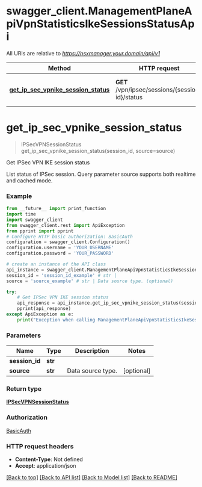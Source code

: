 # swagger_client.ManagementPlaneApiVpnStatisticsIkeSessionsStatusApi

All URIs are relative to *https://nsxmanager.your.domain/api/v1*

Method | HTTP request | Description
------------- | ------------- | -------------
[**get_ip_sec_vpnike_session_status**](ManagementPlaneApiVpnStatisticsIkeSessionsStatusApi.md#get_ip_sec_vpnike_session_status) | **GET** /vpn/ipsec/sessions/{session-id}/status | Get IPSec VPN IKE session status

# **get_ip_sec_vpnike_session_status**
> IPSecVPNSessionStatus get_ip_sec_vpnike_session_status(session_id, source=source)

Get IPSec VPN IKE session status

List status of IPSec session. Query parameter source supports both realtime and cached mode.

### Example
```python
from __future__ import print_function
import time
import swagger_client
from swagger_client.rest import ApiException
from pprint import pprint
# Configure HTTP basic authorization: BasicAuth
configuration = swagger_client.Configuration()
configuration.username = 'YOUR_USERNAME'
configuration.password = 'YOUR_PASSWORD'

# create an instance of the API class
api_instance = swagger_client.ManagementPlaneApiVpnStatisticsIkeSessionsStatusApi(swagger_client.ApiClient(configuration))
session_id = 'session_id_example' # str | 
source = 'source_example' # str | Data source type. (optional)

try:
    # Get IPSec VPN IKE session status
    api_response = api_instance.get_ip_sec_vpnike_session_status(session_id, source=source)
    pprint(api_response)
except ApiException as e:
    print("Exception when calling ManagementPlaneApiVpnStatisticsIkeSessionsStatusApi->get_ip_sec_vpnike_session_status: %s\n" % e)
```

### Parameters

Name | Type | Description  | Notes
------------- | ------------- | ------------- | -------------
 **session_id** | **str**|  | 
 **source** | **str**| Data source type. | [optional] 

### Return type

[**IPSecVPNSessionStatus**](IPSecVPNSessionStatus.md)

### Authorization

[BasicAuth](../README.md#BasicAuth)

### HTTP request headers

 - **Content-Type**: Not defined
 - **Accept**: application/json

[[Back to top]](#) [[Back to API list]](../README.md#documentation-for-api-endpoints) [[Back to Model list]](../README.md#documentation-for-models) [[Back to README]](../README.md)

